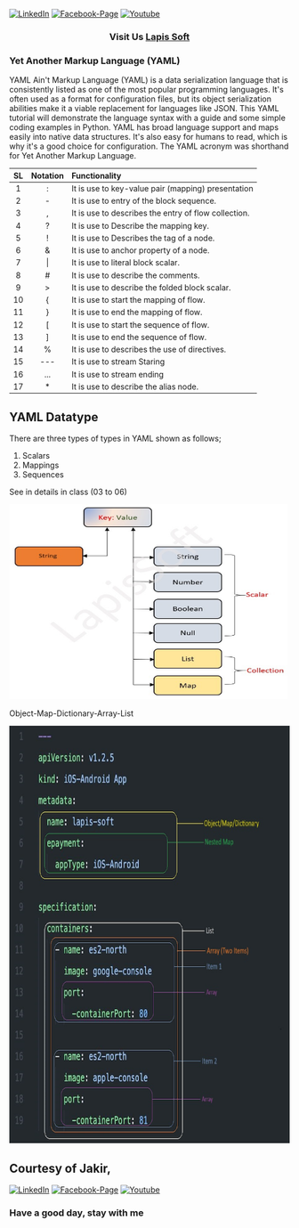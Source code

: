 [![LinkedIn][linkedin-shield-lapissoft]][linkedin-url-lapissoft]
[![Facebook-Page][facebook-shield-lapissoft]][facebook-url-lapissoft]
[![Youtube][youtube-shield-lapissoft]][youtube-url-lapissoft]

<h3 align="center">
   Visit Us <a href="http://www.lapissoft.com">Lapis Soft</a>
</h3>

### Yet Another Markup Language (YAML)

YAML Ain't Markup Language (YAML) is a data serialization language that is consistently listed as one of the most popular programming languages. It's often used as a format for configuration files, but its object serialization abilities make it a viable replacement for languages like JSON. This YAML tutorial will demonstrate the language syntax with a guide and some simple coding examples in Python. YAML has broad language support and maps easily into native data structures. It's also easy for humans to read, which is why it's a good choice for configuration. The YAML acronym was shorthand for Yet Another Markup Language.

|  SL   | Notation | Functionality                                        |
| :---: | :------: | :--------------------------------------------------- |
|   1   |    :     | It is use to key-value pair (mapping) presentation   |
|   2   |    -     | It is use to entry of the block sequence.            |
|   3   |    ,     | It is use to describes the entry of flow collection. |
|   4   |    ?     | It is use to Describe the mapping key.               |
|   5   |    !     | It is use to Describes the tag of a node.            |
|   6   |    &     | It is use to anchor property of a node.              |
|   7   |    \|    | It is use to literal block scalar.                   |
|   8   |    #     | It is use to describe the comments.                  |
|   9   |    >     | It is use to describe the folded block scalar.       |
|  10   |    {     | It is use to start the mapping of flow.              |
|  11   |    }     | It is use to end the mapping of flow.                |
|  12   |    [     | It is use to start the sequence of flow.             |
|  13   |    ]     | It is use to end the sequence of flow.               |
|  14   |    %     | It is use to describes the use of directives.        |
|  15   |   ---    | It is use to stream Staring                          |
|  16   |   ...    | It is use to stream ending                           |
|  17   |    \*    | It is use to describe the alias node.                |

## YAML Datatype

There are three types of types in YAML shown as follows;

<ol>
  <li>Scalars</li>
  <li>Mappings</li>
  <li>Sequences</li>
</ol>
<p>See in details in class (03 to 06)</p>
<img src="img/data-types.png" alt="datatype" height=350 width=500>
<p>Object-Map-Dictionary-Array-List</p>
<img src="img/obj-map-dict.png" alt="datatype" height=750 width=731>

## Courtesy of Jakir,

[![LinkedIn][linkedin-shield-jakir]][linkedin-url-jakir]
[![Facebook-Page][facebook-shield-jakir]][facebook-url-jakir]
[![Youtube][youtube-shield-jakir]][youtube-url-jakir]

### Have a good day, stay with me
<!-- Personal profile -->

[linkedin-shield-jakir]: https://img.shields.io/badge/linkedin-%230077B5.svg?style=for-the-badge&logo=linkedin&logoColor=white
[linkedin-url-jakir]: https://www.linkedin.com/in/jakir-ruet/
[facebook-shield-jakir]: https://img.shields.io/badge/Facebook-%231877F2.svg?style=for-the-badge&logo=Facebook&logoColor=white
[facebook-url-jakir]: https://www.facebook.com/jakir-ruet/
[youtube-shield-jakir]: https://img.shields.io/badge/YouTube-%23FF0000.svg?style=for-the-badge&logo=YouTube&logoColor=white
[youtube-url-jakir]: https://www.youtube.com/@mjakaria-ruet/featured

<!-- Company profile -->

[linkedin-shield-lapissoft]: https://img.shields.io/badge/linkedin-%230077B5.svg?style=for-the-badge&logo=linkedin&logoColor=white
[linkedin-url-lapissoft]: https://www.linkedin.com/company/lapis-soft/
[facebook-shield-lapissoft]: https://img.shields.io/badge/Facebook-%231877F2.svg?style=for-the-badge&logo=Facebook&logoColor=white
[facebook-url-lapissoft]: https://www.facebook.com/GoLapisSoft/
[youtube-shield-lapissoft]: https://img.shields.io/badge/YouTube-%23FF0000.svg?style=for-the-badge&logo=YouTube&logoColor=white
[youtube-url-lapissoft]: https://www.youtube.com/@LapisSoft/featured

